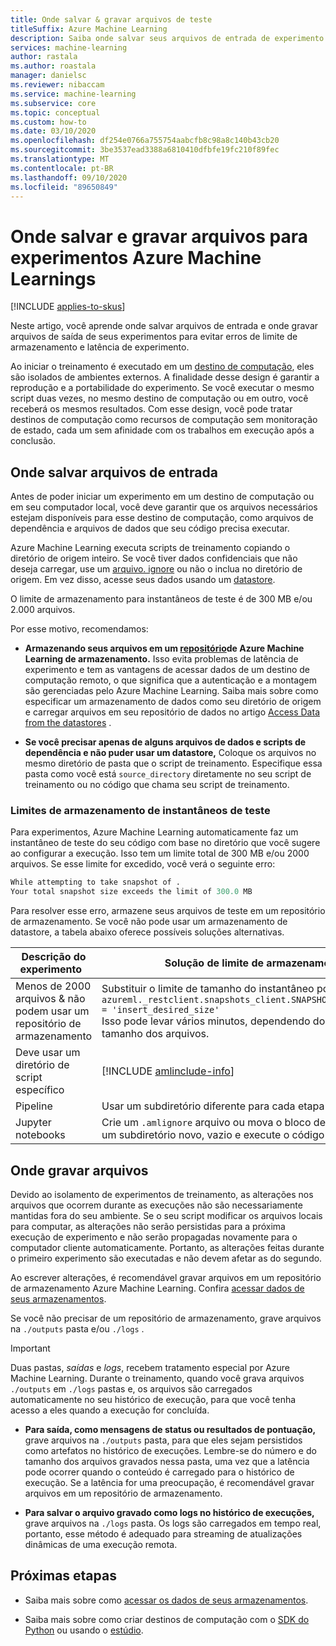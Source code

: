 ```yaml
---
title: Onde salvar & gravar arquivos de teste
titleSuffix: Azure Machine Learning
description: Saiba onde salvar seus arquivos de entrada de experimento e onde gravar arquivos de saída para evitar erros de limitação de armazenamento e latência de experimento.
services: machine-learning
author: rastala
ms.author: roastala
manager: danielsc
ms.reviewer: nibaccam
ms.service: machine-learning
ms.subservice: core
ms.topic: conceptual
ms.custom: how-to
ms.date: 03/10/2020
ms.openlocfilehash: df254e0766a755754aabcfb8c98a8c140b43cb20
ms.sourcegitcommit: 3be3537ead3388a6810410dfbfe19fc210f89fec
ms.translationtype: MT
ms.contentlocale: pt-BR
ms.lasthandoff: 09/10/2020
ms.locfileid: "89650849"
---
```

# <a name="where-to-save-and-write-files-for-azure-machine-learning-experiments"></a>Onde salvar e gravar arquivos para experimentos Azure Machine Learnings
[!INCLUDE [applies-to-skus](../../includes/aml-applies-to-basic-enterprise-sku.md)]

Neste artigo, você aprende onde salvar arquivos de entrada e onde gravar arquivos de saída de seus experimentos para evitar erros de limite de armazenamento e latência de experimento.

Ao iniciar o treinamento é executado em um [destino de computação](concept-compute-target.md), eles são isolados de ambientes externos. A finalidade desse design é garantir a reprodução e a portabilidade do experimento. Se você executar o mesmo script duas vezes, no mesmo destino de computação ou em outro, você receberá os mesmos resultados. Com esse design, você pode tratar destinos de computação como recursos de computação sem monitoração de estado, cada um sem afinidade com os trabalhos em execução após a conclusão.

## <a name="where-to-save-input-files"></a>Onde salvar arquivos de entrada

Antes de poder iniciar um experimento em um destino de computação ou em seu computador local, você deve garantir que os arquivos necessários estejam disponíveis para esse destino de computação, como arquivos de dependência e arquivos de dados que seu código precisa executar.

Azure Machine Learning executa scripts de treinamento copiando o diretório de origem inteiro. Se você tiver dados confidenciais que não deseja carregar, use um [arquivo. ignore](how-to-save-write-experiment-files.md#storage-limits-of-experiment-snapshots) ou não o inclua no diretório de origem. Em vez disso, acesse seus dados usando um [datastore](https://docs.microsoft.com/python/api/azureml-core/azureml.data?view=azure-ml-py&preserve-view=true).

O limite de armazenamento para instantâneos de teste é de 300 MB e/ou 2.000 arquivos.

Por esse motivo, recomendamos:

* **Armazenando seus arquivos em um [repositório](https://docs.microsoft.com/python/api/azureml-core/azureml.data?view=azure-ml-py&preserve-view=true)de Azure Machine Learning de armazenamento.** Isso evita problemas de latência de experimento e tem as vantagens de acessar dados de um destino de computação remoto, o que significa que a autenticação e a montagem são gerenciadas pelo Azure Machine Learning. Saiba mais sobre como especificar um armazenamento de dados como seu diretório de origem e carregar arquivos em seu repositório de dados no artigo [Access Data from the datastores](how-to-access-data.md) .

* **Se você precisar apenas de alguns arquivos de dados e scripts de dependência e não puder usar um datastore,** Coloque os arquivos no mesmo diretório de pasta que o script de treinamento. Especifique essa pasta como você está `source_directory` diretamente no seu script de treinamento ou no código que chama seu script de treinamento.

<a name="limits"></a>

### <a name="storage-limits-of-experiment-snapshots"></a>Limites de armazenamento de instantâneos de teste

Para experimentos, Azure Machine Learning automaticamente faz um instantâneo de teste do seu código com base no diretório que você sugere ao configurar a execução. Isso tem um limite total de 300 MB e/ou 2000 arquivos. Se esse limite for excedido, você verá o seguinte erro:

```Python
While attempting to take snapshot of .
Your total snapshot size exceeds the limit of 300.0 MB
```

Para resolver esse erro, armazene seus arquivos de teste em um repositório de armazenamento. Se você não pode usar um armazenamento de datastore, a tabela abaixo oferece possíveis soluções alternativas.

Descrição do experimento &nbsp;|Solução de limite de armazenamento
---|---
Menos de 2000 arquivos & não podem usar um repositório de armazenamento| Substituir o limite de tamanho do instantâneo por <br> `azureml._restclient.snapshots_client.SNAPSHOT_MAX_SIZE_BYTES = 'insert_desired_size'`<br> Isso pode levar vários minutos, dependendo do número e do tamanho dos arquivos.
Deve usar um diretório de script específico| [!INCLUDE [amlinclude-info](../../includes/machine-learning-amlignore-gitignore.md)]
Pipeline|Usar um subdiretório diferente para cada etapa
Jupyter notebooks| Crie um `.amlignore` arquivo ou mova o bloco de anotações para um subdiretório novo, vazio e execute o código novamente.

## <a name="where-to-write-files"></a>Onde gravar arquivos

Devido ao isolamento de experimentos de treinamento, as alterações nos arquivos que ocorrem durante as execuções não são necessariamente mantidas fora do seu ambiente. Se o seu script modificar os arquivos locais para computar, as alterações não serão persistidas para a próxima execução de experimento e não serão propagadas novamente para o computador cliente automaticamente. Portanto, as alterações feitas durante o primeiro experimento são executadas e não devem afetar as do segundo.

Ao escrever alterações, é recomendável gravar arquivos em um repositório de armazenamento Azure Machine Learning. Confira [acessar dados de seus armazenamentos](how-to-access-data.md).

Se você não precisar de um repositório de armazenamento, grave arquivos na `./outputs` pasta e/ou `./logs` .

>[!Important]
> Duas pastas, *saídas* e *logs*, recebem tratamento especial por Azure Machine Learning. Durante o treinamento, quando você grava arquivos `./outputs` em `./logs` pastas e, os arquivos são carregados automaticamente no seu histórico de execução, para que você tenha acesso a eles quando a execução for concluída.

* **Para saída, como mensagens de status ou resultados de pontuação,** grave arquivos na `./outputs` pasta, para que eles sejam persistidos como artefatos no histórico de execuções. Lembre-se do número e do tamanho dos arquivos gravados nessa pasta, uma vez que a latência pode ocorrer quando o conteúdo é carregado para o histórico de execução. Se a latência for uma preocupação, é recomendável gravar arquivos em um repositório de armazenamento.

* **Para salvar o arquivo gravado como logs no histórico de execuções,** grave arquivos na `./logs` pasta. Os logs são carregados em tempo real, portanto, esse método é adequado para streaming de atualizações dinâmicas de uma execução remota.

## <a name="next-steps"></a>Próximas etapas

* Saiba mais sobre como [acessar os dados de seus armazenamentos](how-to-access-data.md).

* Saiba mais sobre como criar destinos de computação com o [SDK do Python](how-to-create-attach-compute-sdk.md) ou usando o [estúdio](how-to-create-attach-compute-studio.md).
